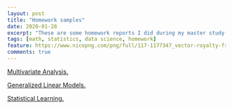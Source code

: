 ```yaml
---
layout: post
title: "Homework samples"
date: 2020-01-28
excerpt: "These are some homework reports I did during my master study."
tags: [math, statistics, data science, homework]
feature: https://www.nicepng.com/png/full/117-1177347_vector-royalty-free-download-collection-of-clipart-homework.png
comments: true
---
```


<a href="https://autumn-grass.github.io/QianWang/docs/Assignment_2.pdf" target="_blank">Multivariate Analysis.</a>

<a href="https://autumn-grass.github.io/QianWang/docs/Assignment_3_GLM_635.pdf
" target="_blank">Generalized Linear Models.</a>

<a href="http://htmlpreview.github.com/?https://autumn-grass.github.io/QianWang/docs/Assignment%202%20of%20STAT%20641%20_%20Qian%20Wang.html
" target="_blank">Statistical Learning.</a>


